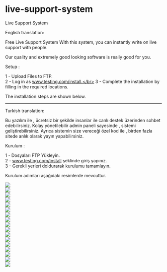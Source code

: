 # live-support-system
 Live Support System
 
 
 
English translation:  </br>
 
Free Live Support System
With this system, you can instantly write on live support with people.

Our quality and extremely good looking software is really good for you.


Setup :</br>

1 - Upload Files to FTP.</br>
2 - Log in as www.testing.com/install.</br>
3 - Complete the installation by filling in the required locations.</br>

The installation steps are shown below.</br>

<hr>

Turkish translation:</br> 

Bu yazılım ile , ücretsiz bir şekilde insanlar ile canlı destek üzerinden sohbet edebilirsiniz. Kolay yönetilebilir admin paneli sayesinde , sistemi geliştirebilirsiniz. Ayrıca sistemin size vereceği özel kod ile , birden fazla sitede anlık olarak yayın yapabilirsiniz.


Kurulum : </br>

1 - Dosyaları FTP Yükleyin.</br>
2 - www.testing.com/install şeklinde giriş yapınız.</br> 
3 - Gerekli yerleri doldurarak kurulumu tamamlayın. </br>

Kurulum adımları aşağıdaki resimlerde mevcuttur.</br>


<img src="https://image.prntscr.com/image/IIZAC_dmR5OcK-2hGJQxGg.png"></br>
<img src="https://image.prntscr.com/image/TWfQMrQ6R6WoQeftzaHJ3g.png"></br>
<img src="https://image.prntscr.com/image/Xk5oHqSAR4iv5yA6JzcFCg.png"></br>
<img src="https://image.prntscr.com/image/SmP--ICERrmPldm2YQa-Qw.png"></br>
<img src="https://image.prntscr.com/image/27M7rUX5Shux7i9rMWyIXg.png"></br>
<img src="https://image.prntscr.com/image/JQrdD3WVRZ6YVPyKAZan4g.png"></br>
<img src="https://image.prntscr.com/image/2ydOMLpaQ2mGHNUxF13RWw.png"></br>
<img src="https://image.prntscr.com/image/mVOFfFe6Qb6mAVWNFc2rGw.png"></br>
<img src="https://image.prntscr.com/image/9zxUmgjjTz241Nd634B4dw.png"></br>
<img src="https://image.prntscr.com/image/edUPwSccTXKzmwJ_5CEkAw.png"></br>
<img src="https://image.prntscr.com/image/dzOCEMyeQ7ew5Bu5sSaDUw.png"></br>
<img src="https://image.prntscr.com/image/B8O_xtBGQz_Z7RHPntO0-A.png"></br>
<img src="https://image.prntscr.com/image/4mKKR8kvRHamndX3EpyURQ.png"></br>
<img src="https://image.prntscr.com/image/-Pm24TjFQ46tDVg7AoAftQ.png"></br>
<img src="https://image.prntscr.com/image/bid667IgTT_mt0Mi1gRr1w.png"></br>
<img src="https://image.prntscr.com/image/WZ7qrcVITXi7AG7_P5fg1g.png"></br>
<img src="https://image.prntscr.com/image/jPkkL3EwT4K0iawCshJDxQ.png"></br>
